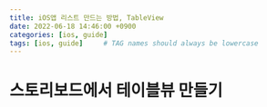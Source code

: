 ```yaml
---
title: iOS앱 리스트 만드는 방법, TableView
date: 2022-06-18 14:46:00 +0900
categories: [ios, guide]
tags: [ios, guide]     # TAG names should always be lowercase
---
```


# 스토리보드에서 테이블뷰 만들기